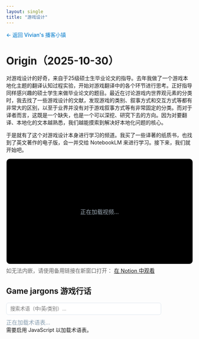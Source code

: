 ```yaml
---
layout: single
title: "游戏设计"
---
```


<div style="margin-bottom: 2em;">
  <a href="/podcasts/" style="color: #007acc; text-decoration: none; font-weight: 500;">← 返回 Vivian's 播客小镇</a>
</div>


# Origin（2025-10-30）

对游戏设计的好奇，来自于25级硕士生毕业论文的指导。去年我做了一个游戏本地化主题的翻译认知过程实验，开始对游戏翻译中的各个环节进行思考。正好指导同样感兴趣的硕士学生来做毕业论文的题目。最近在讨论游戏内世界观元素的分类时，我去找了一些游戏设计的文献，发现游戏的类别、叙事方式和交互方式等都有非常大的区别，以至于业界并没有对于游戏叙事方式等有非常固定的分类。而对于译者而言，这既是一个缺失，也是一个可以深挖、研究下去的方向。因为对要翻译、本地化的文本越熟悉，我们越能摸索到解决好本地化问题的核心。

于是就有了这个对游戏设计本身进行学习的频道。我买了一些译著的纸质书，也找到了英文著作的电子版，会一并交给 NotebookLM 来进行学习。接下来，我们就开始吧。


<div class="gd-video" style="margin: 10px 0 18px;">
  <div id="gd-video-mount" style="width: 100%; aspect-ratio: 16 / 9; border: 1px solid #eee; border-radius: 10px; background: #000; display: flex; align-items: center; justify-content: center; color: #9aa7b2; font-size: 0.95rem;">正在加载视频…</div>
  <div style="font-size: 0.9rem; color: #666; margin-top: 6px;">如无法内嵌，请使用备用链接在新窗口打开：
    <a href="https://verbose-temple-e01.notion.site/Game_design-29c5a9c7a666807a94c1dfd5023e065a?source=copy_link" target="_blank" rel="noopener">在 Notion 中观看</a>
  </div>
</div>

<script>
  (function() {
    var NOTION_URL = 'https://verbose-temple-e01.notion.site/Game_design-29c5a9c7a666807a94c1dfd5023e065a?source=copy_link';
    function mountIframe() {
      var mount = document.getElementById('gd-video-mount');
      if (!mount) return;
      // 清空占位并创建 iframe
      mount.innerHTML = '';
      var iframe = document.createElement('iframe');
      iframe.src = NOTION_URL;
      iframe.setAttribute('title', 'Game Design Video');
      iframe.setAttribute('loading', 'lazy');
      iframe.style.width = '100%';
      iframe.style.height = '100%';
      iframe.style.border = '0';
      iframe.style.borderRadius = '10px';
      // 兼容没有 aspect-ratio 的浏览器
      mount.style.position = 'relative';
      if (!('aspectRatio' in document.body.style)) {
        mount.style.paddingTop = '56.25%';
        iframe.style.position = 'absolute';
        iframe.style.top = '0';
        iframe.style.left = '0';
        iframe.style.height = '100%';
      }
      mount.appendChild(iframe);
    }
    function ready(fn){
      if (document.readyState !== 'loading') { fn(); }
      else { document.addEventListener('DOMContentLoaded', fn); }
    }
    ready(function() { mountIframe(); });
  })();
</script>

## Game jargons 游戏行话


<div style="margin: 10px 0 8px;">
  <input id="gjx-filter" type="text" placeholder="搜索术语（中/英/类别）..." style="width:100%; max-width:420px; padding:8px 10px; border:1px solid #dfe6ee; border-radius:6px;" />
</div>

<div id="gjx-list" style="margin: 6px 0 16px;">
  <div style="color:#8aa0b2; font-size:0.95rem;">正在加载术语表…</div>
  <noscript>需要启用 JavaScript 以加载术语表。</noscript>
</div>

<script src="https://cdn.jsdelivr.net/npm/xlsx@0.18.5/dist/xlsx.full.min.js"></script>
<script>
(function(){
  var XLSX_URL = '/files/podcasts/game/游戏行话.xlsx';
  var listEl, filterEl, allItems = [];

  function createItem(termEn, termZh, category){
    var li = document.createElement('li');
    li.style.listStyle = 'none';
    li.style.margin = '8px 0';
    li.style.padding = '0';

    var title = document.createElement('div');
    title.style.fontWeight = 'bold';
    title.textContent = (termZh || '').trim() + (termEn ? ' (' + termEn.trim() + ')' : '');

    var meta = document.createElement('div');
    meta.style.marginTop = '6px';
    meta.style.color = '#444';
    meta.style.background = '#f8f9fb';
    meta.style.borderRadius = '6px';
    meta.style.padding = '8px 12px';
    meta.textContent = (category || '').trim();

    li.appendChild(title);
    if ((category || '').trim()) li.appendChild(meta);
    return li;
  }

  function render(items){
    listEl.innerHTML = '';
    var ul = document.createElement('ul');
    ul.style.listStyle = 'none';
    ul.style.padding = '0';
    items.forEach(function(it){ ul.appendChild(createItem(it.en, it.zh, it.cat)); });
    listEl.appendChild(ul);
  }

  function applyFilter(){
    var q = (filterEl.value || '').toLowerCase().trim();
    if (!q) return render(allItems);
    var filtered = allItems.filter(function(it){
      return (it.en||'').toLowerCase().indexOf(q) > -1 ||
             (it.zh||'').toLowerCase().indexOf(q) > -1 ||
             (it.cat||'').toLowerCase().indexOf(q) > -1;
    });
    render(filtered);
  }

  function normalizeRow(row){
    // 尝试优先匹配列头，否则取前三列
    var keys = Object.keys(row);
    var en = row['English'] || row['english'] || row['EN'] || row['Term'] || row['term'] || row[keys[0]];
    var zh = row['中文'] || row['Chinese'] || row['CN'] || row['译名'] || row['名称'] || row[keys[1]];
    var cat = row['类别'] || row['Category'] || row['用途'] || row['Type'] || row[keys[2]];
    return { en: en ? String(en) : '', zh: zh ? String(zh) : '', cat: cat ? String(cat) : '' };
  }

  function load(){
    listEl = document.getElementById('gjx-list');
    filterEl = document.getElementById('gjx-filter');
  }

  function ready(fn){
    if (document.readyState !== 'loading') fn();
    else document.addEventListener('DOMContentLoaded', fn);
  }

  ready(function(){
    listEl = document.getElementById('gjx-list');
    filterEl = document.getElementById('gjx-filter');
    if (filterEl) filterEl.addEventListener('input', applyFilter);

    // 拉取并解析 xlsx
    fetch(XLSX_URL).then(function(res){ return res.arrayBuffer(); }).then(function(ab){
      var wb = XLSX.read(ab, { type: 'array' });
      var first = wb.SheetNames[0];
      var sheet = wb.Sheets[first];
      var json = XLSX.utils.sheet_to_json(sheet, { raw: false });
      allItems = json.map(normalizeRow).filter(function(it){ return it.en || it.zh; });
      render(allItems);
    }).catch(function(e){
      listEl.innerHTML = '<div style="color:#a33;">术语表加载失败：' + (e && e.message ? e.message : '网络或文件问题') + '</div>';
    });
  });
})();
</script>
